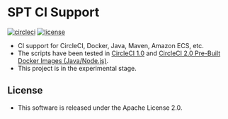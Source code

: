 # SPT CI Support

[![circleci](https://img.shields.io/badge/circleci-spt--ci--support-brightgreen.svg)](https://circleci.com/gh/spt-oss/spt-build-scripts)
[![license](https://img.shields.io/badge/license-Apache_License_2.0-blue.svg)](https://github.com/spt-oss/spt-build-scripts/blob/master/LICENSE.txt)

* CI support for CircleCI, Docker, Java, Maven, Amazon ECS, etc.
* The scripts have been tested in [CircleCI 1.0](https://circleci.com/docs/1.0/docker/) and [CircleCI 2.0 Pre-Built Docker Images (Java/Node.js)](https://circleci.com/docs/2.0/circleci-images/).
* This project is in the experimental stage.

## License

* This software is released under the Apache License 2.0.
